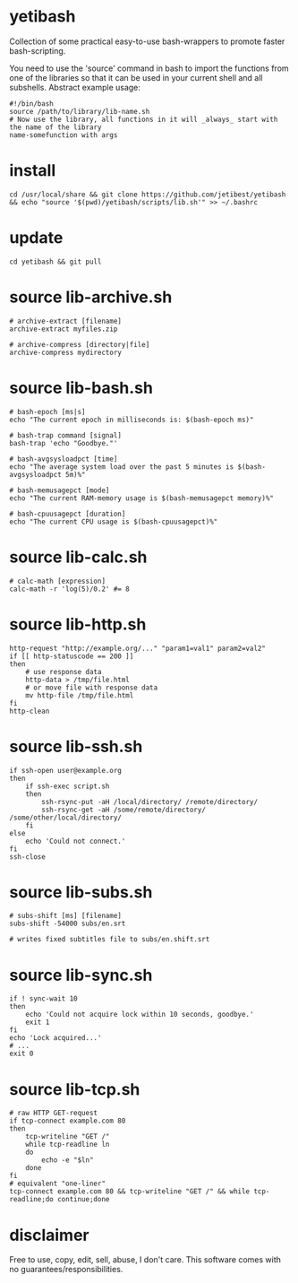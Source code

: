 # yetibash
Collection of some practical easy-to-use bash-wrappers to promote faster bash-scripting.

You need to use the 'source' command in bash to import the functions from one of the libraries so that it can be used in your current shell and all subshells. Abstract example usage:

    #!/bin/bash
    source /path/to/library/lib-name.sh
    # Now use the library, all functions in it will _always_ start with the name of the library
    name-somefunction with args

# install

    cd /usr/local/share && git clone https://github.com/jetibest/yetibash && echo "source '$(pwd)/yetibash/scripts/lib.sh'" >> ~/.bashrc

# update

    cd yetibash && git pull

# source lib-archive.sh

    # archive-extract [filename]
    archive-extract myfiles.zip
    
    # archive-compress [directory|file]
    archive-compress mydirectory

# source lib-bash.sh

    # bash-epoch [ms|s]
    echo "The current epoch in milliseconds is: $(bash-epoch ms)"
    
    # bash-trap command [signal]
    bash-trap 'echo "Goodbye."'
    
    # bash-avgsysloadpct [time]
    echo "The average system load over the past 5 minutes is $(bash-avgsysloadpct 5m)%"
    
    # bash-memusagepct [mode]
    echo "The current RAM-memory usage is $(bash-memusagepct memory)%"
    
    # bash-cpuusagepct [duration]
    echo "The current CPU usage is $(bash-cpuusagepct)%"

# source lib-calc.sh

    # calc-math [expression]
    calc-math -r 'log(5)/0.2' #= 8

# source lib-http.sh

    http-request "http://example.org/..." "param1=val1" param2=val2"
    if [[ http-statuscode == 200 ]]
    then
        # use response data
        http-data > /tmp/file.html
        # or move file with response data
        mv http-file /tmp/file.html
    fi
    http-clean

# source lib-ssh.sh

    if ssh-open user@example.org
    then
        if ssh-exec script.sh
        then
            ssh-rsync-put -aH /local/directory/ /remote/directory/
            ssh-rsync-get -aH /some/remote/directory/ /some/other/local/directory/
        fi
    else
        echo 'Could not connect.'
    fi
    ssh-close

# source lib-subs.sh

    # subs-shift [ms] [filename]
    subs-shift -54000 subs/en.srt
    
    # writes fixed subtitles file to subs/en.shift.srt

# source lib-sync.sh

    if ! sync-wait 10
    then
        echo 'Could not acquire lock within 10 seconds, goodbye.'
        exit 1
    fi
    echo 'Lock acquired...'
    # ...
    exit 0

# source lib-tcp.sh

    # raw HTTP GET-request
    if tcp-connect example.com 80
    then
        tcp-writeline "GET /"
        while tcp-readline ln
        do
            echo -e "$ln"
        done
    fi
    # equivalent "one-liner"
    tcp-connect example.com 80 && tcp-writeline "GET /" && while tcp-readline;do continue;done

# disclaimer
Free to use, copy, edit, sell, abuse, I don't care. This software comes with no guarantees/responsibilities.
